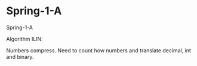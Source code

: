 # Spring-1-A
Spring-1-A

Algorithm ILIN: 

Numbers compress. Need to count how numbers and translate decimal, int and binary. 
